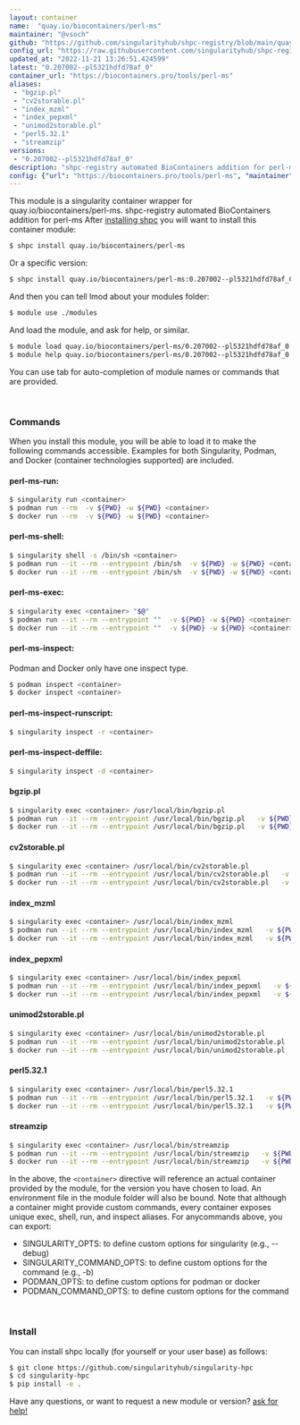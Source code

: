 ```yaml
---
layout: container
name:  "quay.io/biocontainers/perl-ms"
maintainer: "@vsoch"
github: "https://github.com/singularityhub/shpc-registry/blob/main/quay.io/biocontainers/perl-ms/container.yaml"
config_url: "https://raw.githubusercontent.com/singularityhub/shpc-registry/main/quay.io/biocontainers/perl-ms/container.yaml"
updated_at: "2022-11-21 13:26:51.424599"
latest: "0.207002--pl5321hdfd78af_0"
container_url: "https://biocontainers.pro/tools/perl-ms"
aliases:
 - "bgzip.pl"
 - "cv2storable.pl"
 - "index_mzml"
 - "index_pepxml"
 - "unimod2storable.pl"
 - "perl5.32.1"
 - "streamzip"
versions:
 - "0.207002--pl5321hdfd78af_0"
description: "shpc-registry automated BioContainers addition for perl-ms"
config: {"url": "https://biocontainers.pro/tools/perl-ms", "maintainer": "@vsoch", "description": "shpc-registry automated BioContainers addition for perl-ms", "latest": {"0.207002--pl5321hdfd78af_0": "sha256:0aca2b426acdf483003e49fa4da0bd99915b283c6a9ad580e62bfb7a0c369d59"}, "tags": {"0.207002--pl5321hdfd78af_0": "sha256:0aca2b426acdf483003e49fa4da0bd99915b283c6a9ad580e62bfb7a0c369d59"}, "docker": "quay.io/biocontainers/perl-ms", "aliases": {"bgzip.pl": "/usr/local/bin/bgzip.pl", "cv2storable.pl": "/usr/local/bin/cv2storable.pl", "index_mzml": "/usr/local/bin/index_mzml", "index_pepxml": "/usr/local/bin/index_pepxml", "unimod2storable.pl": "/usr/local/bin/unimod2storable.pl", "perl5.32.1": "/usr/local/bin/perl5.32.1", "streamzip": "/usr/local/bin/streamzip"}}
---
```


This module is a singularity container wrapper for quay.io/biocontainers/perl-ms.
shpc-registry automated BioContainers addition for perl-ms
After [installing shpc](#install) you will want to install this container module:


```bash
$ shpc install quay.io/biocontainers/perl-ms
```

Or a specific version:

```bash
$ shpc install quay.io/biocontainers/perl-ms:0.207002--pl5321hdfd78af_0
```

And then you can tell lmod about your modules folder:

```bash
$ module use ./modules
```

And load the module, and ask for help, or similar.

```bash
$ module load quay.io/biocontainers/perl-ms/0.207002--pl5321hdfd78af_0
$ module help quay.io/biocontainers/perl-ms/0.207002--pl5321hdfd78af_0
```

You can use tab for auto-completion of module names or commands that are provided.

<br>

### Commands

When you install this module, you will be able to load it to make the following commands accessible.
Examples for both Singularity, Podman, and Docker (container technologies supported) are included.

#### perl-ms-run:

```bash
$ singularity run <container>
$ podman run --rm  -v ${PWD} -w ${PWD} <container>
$ docker run --rm  -v ${PWD} -w ${PWD} <container>
```

#### perl-ms-shell:

```bash
$ singularity shell -s /bin/sh <container>
$ podman run --it --rm --entrypoint /bin/sh  -v ${PWD} -w ${PWD} <container>
$ docker run --it --rm --entrypoint /bin/sh  -v ${PWD} -w ${PWD} <container>
```

#### perl-ms-exec:

```bash
$ singularity exec <container> "$@"
$ podman run --it --rm --entrypoint ""  -v ${PWD} -w ${PWD} <container> "$@"
$ docker run --it --rm --entrypoint ""  -v ${PWD} -w ${PWD} <container> "$@"
```

#### perl-ms-inspect:

Podman and Docker only have one inspect type.

```bash
$ podman inspect <container>
$ docker inspect <container>
```

#### perl-ms-inspect-runscript:

```bash
$ singularity inspect -r <container>
```

#### perl-ms-inspect-deffile:

```bash
$ singularity inspect -d <container>
```


#### bgzip.pl

```bash
$ singularity exec <container> /usr/local/bin/bgzip.pl
$ podman run --it --rm --entrypoint /usr/local/bin/bgzip.pl   -v ${PWD} -w ${PWD} <container> -c " $@"
$ docker run --it --rm --entrypoint /usr/local/bin/bgzip.pl   -v ${PWD} -w ${PWD} <container> -c " $@"
```


#### cv2storable.pl

```bash
$ singularity exec <container> /usr/local/bin/cv2storable.pl
$ podman run --it --rm --entrypoint /usr/local/bin/cv2storable.pl   -v ${PWD} -w ${PWD} <container> -c " $@"
$ docker run --it --rm --entrypoint /usr/local/bin/cv2storable.pl   -v ${PWD} -w ${PWD} <container> -c " $@"
```


#### index_mzml

```bash
$ singularity exec <container> /usr/local/bin/index_mzml
$ podman run --it --rm --entrypoint /usr/local/bin/index_mzml   -v ${PWD} -w ${PWD} <container> -c " $@"
$ docker run --it --rm --entrypoint /usr/local/bin/index_mzml   -v ${PWD} -w ${PWD} <container> -c " $@"
```


#### index_pepxml

```bash
$ singularity exec <container> /usr/local/bin/index_pepxml
$ podman run --it --rm --entrypoint /usr/local/bin/index_pepxml   -v ${PWD} -w ${PWD} <container> -c " $@"
$ docker run --it --rm --entrypoint /usr/local/bin/index_pepxml   -v ${PWD} -w ${PWD} <container> -c " $@"
```


#### unimod2storable.pl

```bash
$ singularity exec <container> /usr/local/bin/unimod2storable.pl
$ podman run --it --rm --entrypoint /usr/local/bin/unimod2storable.pl   -v ${PWD} -w ${PWD} <container> -c " $@"
$ docker run --it --rm --entrypoint /usr/local/bin/unimod2storable.pl   -v ${PWD} -w ${PWD} <container> -c " $@"
```


#### perl5.32.1

```bash
$ singularity exec <container> /usr/local/bin/perl5.32.1
$ podman run --it --rm --entrypoint /usr/local/bin/perl5.32.1   -v ${PWD} -w ${PWD} <container> -c " $@"
$ docker run --it --rm --entrypoint /usr/local/bin/perl5.32.1   -v ${PWD} -w ${PWD} <container> -c " $@"
```


#### streamzip

```bash
$ singularity exec <container> /usr/local/bin/streamzip
$ podman run --it --rm --entrypoint /usr/local/bin/streamzip   -v ${PWD} -w ${PWD} <container> -c " $@"
$ docker run --it --rm --entrypoint /usr/local/bin/streamzip   -v ${PWD} -w ${PWD} <container> -c " $@"
```



In the above, the `<container>` directive will reference an actual container provided
by the module, for the version you have chosen to load. An environment file in the
module folder will also be bound. Note that although a container
might provide custom commands, every container exposes unique exec, shell, run, and
inspect aliases. For anycommands above, you can export:

 - SINGULARITY_OPTS: to define custom options for singularity (e.g., --debug)
 - SINGULARITY_COMMAND_OPTS: to define custom options for the command (e.g., -b)
 - PODMAN_OPTS: to define custom options for podman or docker
 - PODMAN_COMMAND_OPTS: to define custom options for the command

<br>

### Install

You can install shpc locally (for yourself or your user base) as follows:

```bash
$ git clone https://github.com/singularityhub/singularity-hpc
$ cd singularity-hpc
$ pip install -e .
```

Have any questions, or want to request a new module or version? [ask for help!](https://github.com/singularityhub/singularity-hpc/issues)